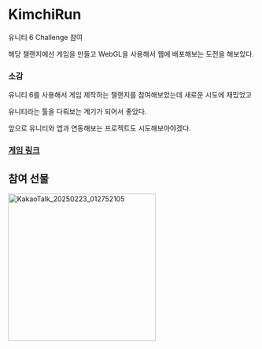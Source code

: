# KimchiRun

유니티 6 Challenge 참여

해당 챌랜지에선 게임을 만들고 WebGL을 사용해서 웹에 배포해보는 도전을 해보았다.

### 소감

유니티 6를 사용해서 게임 제작하는 챌랜지를 참여해보았는데 새로운 시도에 재밌었고

유니티라는 툴을 다뤄보는 계기가 되어서 좋았다.

앞으로 유니티와 앱과 연동해보는 프로젝트도 시도해보아야겠다.

### [게임 링크](https://play.unity.com/en/games/1bd7aefd-79f7-4d53-91cb-45754e3e3f51/webgl-builds)

## 참여 선물
<img src="https://github.com/user-attachments/assets/72ae1a18-a1ce-4e3a-95a0-51853f68666a" width="300" alt="KakaoTalk_20250223_012752105">
